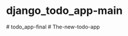 # django_todo_app-main
 
#   t o d o _ a p p - f i n a l  
 #   T h e - n e w - t o d o - a p p  
 